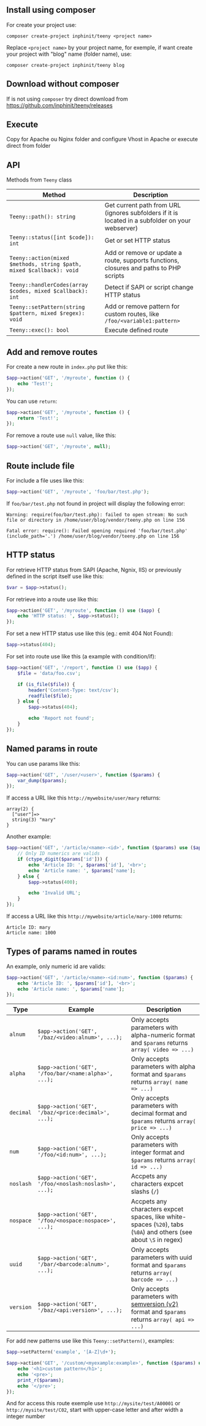 ## Install using composer

For create your project use:

```
composer create-project inphinit/teeny <project name>
```

Replace `<project name>` by your project name, for exemple, if want create your project with "blog" name (folder name), use:

```
composer create-project inphinit/teeny blog
```

## Download without composer

If is not using `composer` try direct download from https://github.com/inphinit/teeny/releases

## Execute

Copy for Apache ou Nginx folder and configure Vhost in Apache or execute direct from folder

## API

Methods from `Teeny` class

Method | Description
---|---
`Teeny::path(): string` | Get current path from URL (ignores subfolders if it is located in a subfolder on your webserver)
`Teeny::status([int $code]): int` | Get or set HTTP status
`Teeny::action(mixed $methods, string $path, mixed $callback): void` | Add or remove or update a route, supports functions, closures and paths to PHP scripts
`Teeny::handlerCodes(array $codes, mixed $callback): int` | Detect if SAPI or script change HTTP status
`Teeny::setPattern(string $pattern, mixed $regex): void` | Add or remove pattern for custom routes, like `/foo/<variable1:pattern>`
`Teeny::exec(): bool` | Execute defined route


## Add and remove routes

For create a new route in `index.php` put like this:

```php
$app->action('GET', '/myroute', function () {
    echo 'Test!';
});
```

You can use `return`:

```php
$app->action('GET', '/myroute', function () {
    return 'Test!';
});
```


For remove a route use `null` value, like this:

```php
$app->action('GET', '/myroute', null);
```

## Route include file

For include a file uses like this:

```php
$app->action('GET', '/myroute', 'foo/bar/test.php');
```

If `foo/bar/test.php` not found in project will display the following error:

```
Warning: require(foo/bar/test.php): failed to open stream: No such file or directory in /home/user/blog/vendor/teeny.php on line 156

Fatal error: require(): Failed opening required 'foo/bar/test.php' (include_path='.') /home/user/blog/vendor/teeny.php on line 156
```

## HTTP status

For retrieve HTTP status from SAPI (Apache, Ngnix, IIS) or previously defined in the script itself use like this:

```php
$var = $app->status();
```

For retrieve into a route use like this:

```php
$app->action('GET', '/myroute', function () use ($app) {
    echo 'HTTP status: ', $app->status();
});
```

For set a new HTTP status use like this (eg.: emit 404 Not Found):

```php
$app->status(404);
```

For set into route use like this (a example with condition/if):

```php
$app->action('GET', '/report', function () use ($app) {
    $file = 'data/foo.csv';

    if (is_file($file)) {
        header('Content-Type: text/csv');
        readfile($file);
    } else {
        $app->status(404);

        echo 'Report not found';
    }
});
```

## Named params in route

You can use params like this:

```php
$app->action('GET', '/user/<user>', function ($params) {
    var_dump($params);
});
```

If access a URL like this `http://mywebsite/user/mary` returns:

```
array(2) {
  ["user"]=>
  string(3) "mary"
}
```

Another example:

```php
$app->action('GET', '/article/<name>-<id>', function ($params) use ($app) {
    // Only ID numerics are valids
    if (ctype_digit($params['id'])) {
        echo 'Article ID: ', $params['id'], '<br>';
        echo 'Article name: ', $params['name'];
    } else {
        $app->status(400);

        echo 'Invalid URL';
    }
});
```

If access a URL like this `http://mywebsite/article/mary-1000` returns:

```
Article ID: mary
Article name: 1000
```

## Types of params named in routes

An example, only numeric id are valids:

```php
$app->action('GET', '/article/<name>-<id:num>', function ($params) {
    echo 'Article ID: ', $params['id'], '<br>';
    echo 'Article name: ', $params['name'];
});
```

Type | Example | Description
---|---|---
`alnum` | `$app->action('GET', '/baz/<video:alnum>', ...);` | Only accepts parameters with alpha-numeric format and `$params` returns `array( video => ...)`
`alpha` | `$app->action('GET', '/foo/bar/<name:alpha>', ...);` | Only accepts parameters with alpha format and `$params` returns `array( name => ...)`
`decimal` | `$app->action('GET', '/baz/<price:decimal>', ...);` | Only accepts parameters with decimal format and `$params` returns `array( price => ...)`
`num` | `$app->action('GET', '/foo/<id:num>', ...);` | Only accepts parameters with integer format and `$params` returns `array( id => ...)`
`noslash` | `$app->action('GET', '/foo/<noslash:noslash>', ...);` | Accpets any characters expcet slashs (`/`)
`nospace` | `$app->action('GET', '/foo/<nospace:nospace>', ...);` | Accpets any characters expcet spaces, like white-spaces (`%20`), tabs (`%0A`) and others (see about `\S` in regex)
`uuid` | `$app->action('GET', '/bar/<barcode:alnum>', ...);` | Only accepts parameters with uuid format and `$params` returns `array( barcode => ...)`
`version` | `$app->action('GET', '/baz/<api:version>', ...);` | Only accepts parameters with [semversion (v2)](https://semver.org/spec/v2.0.0.html) format and `$params` returns `array( api => ...)`

For add new patterns use like this `Teeny::setPattern()`, examples:

```php
$app->setPattern('example', '[A-Z]\d+');

$app->action('GET', '/custom/<myexample:example>', function ($params) use ($app) {
    echo '<h1>custom pattern</h1>';
    echo '<pre>';
    print_r($params);
    echo '</pre>';
});
```

And for access this route exemple use `http://mysite/test/A00001` or `http://mysite/test/C02`, start with upper-case letter and after width a integer number
